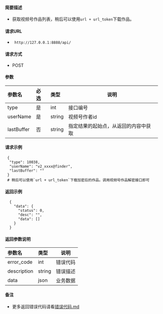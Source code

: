 
#### 简要描述

- 获取视频号作品列表，稍后可以使用`url + url_token`下载作品。

#### 请求URL
- ` http://127.0.0.1:8888/api/`
  
#### 请求方式
- POST 

#### 参数

| 参数名        | 必选 | 类型     | 说明                   |   
|:-----------|:---|:-------|----------------------|   
| type       | 是  | int    | 接口编号                 |   
| userName   | 是  | string | 视频号作者id              |   
| lastBuffer | 否  | string | 指定结果的起始点，从返回的内容中获取   |   

#### 请求示例

```
 {
  "type": 10038,
  "userName": "v2_xxxx@finder",
  "lastBuffer": ""
 } 
 # 稍后可以使用`url + url_token`下载加密后的作品。调用视频号作品解密接口即可
```

#### 返回示例 

``` 
  {
    "data": {
      "status": 0,
      "desc": "",
      "data": []
    }
  }
```

#### 返回参数说明 

| 参数名         | 类型     | 说明   |   
|:------------|:-------|------|   
| error_code  | int    | 错误代码 |   
| description | string | 错误描述 |   
| data        | json   | 业务数据 |   

#### 备注 

- 更多返回错误代码请看[错误代码.md](../错误代码.md)







